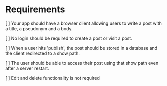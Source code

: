 # Requirements

[ ] Your app should have a browser client allowing users to write a post with a title, a pseudonym and a body.

[ ] No login should be required to create a post or visit a post.

[ ] When a user hits 'publish', the post should be stored in a database and the client redirected to a show path.

[ ] The user should be able to access their post using that show path even after a server restart.

[ ] Edit and delete functionality is not required
